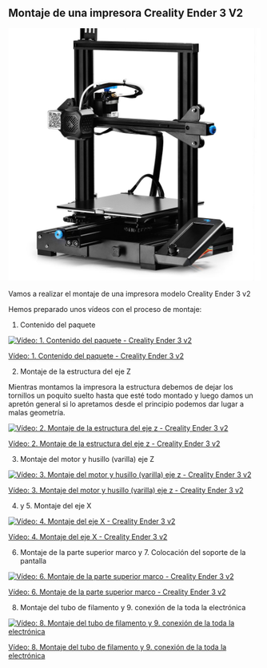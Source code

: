 ## Montaje de una impresora Creality Ender 3 V2



![Creality Ender 3 v2](./images/CrealityEnder3_v2.jpg)

Vamos a realizar el montaje de una impresora modelo Creality Ender 3 v2

Hemos preparado unos vídeos con el proceso de montaje:

1. Contenido del paquete

[![Vídeo: 1. Contenido del paquete - Creality Ender 3 v2](https://img.youtube.com/vi/ecF1Wcj-Lac/0.jpg)](https://drive.google.com/file/d/1-lhwVZF7cd9wMKN4AqcSH6OzOWoak-Kp/view?usp=sharing)

[Vídeo: 1. Contenido del paquete - Creality Ender 3 v2](https://drive.google.com/file/d/1-lhwVZF7cd9wMKN4AqcSH6OzOWoak-Kp/view?usp=sharing)

2. Montaje de la estructura del eje Z

Mientras montamos la impresora la estructura debemos de dejar los tornillos un poquito suelto hasta que esté todo montado y luego damos un apretón general si lo apretamos desde el principio podemos dar lugar a malas geometría.

[![Vídeo: 2.  Montaje de la estructura del eje z - Creality Ender 3 v2](https://img.youtube.com/vi/Ca5jGEw7FR0/0.jpg)](https://drive.google.com/file/d/1w3ZYrGTweIu_09Ysh6e0dXp_q7yvPwIX/view?usp=sharing)

[Vídeo: 2.  Montaje de la estructura del eje z - Creality Ender 3 v2](https://drive.google.com/file/d/1w3ZYrGTweIu_09Ysh6e0dXp_q7yvPwIX/view?usp=sharing)

3. Montaje del motor y husillo (varilla) eje Z

[![Vídeo: 3. Montaje del motor y husillo (varilla) eje z - Creality Ender 3 v2](https://img.youtube.com/vi/CP_7gxNAkTE/0.jpg)](https://drive.google.com/file/d/1aj4GZhFyhrI-gl7gg6bAS73_CsX3sDp2/view?usp=sharing)

[Vídeo: 3. Montaje del motor y husillo (varilla) eje z - Creality Ender 3 v2](https://drive.google.com/file/d/1aj4GZhFyhrI-gl7gg6bAS73_CsX3sDp2/view?usp=sharing)

4. y 5. Montaje del eje X 

[![Vídeo: 4. Montaje del eje X - Creality Ender 3 v2](https://img.youtube.com/vi/E3fmx8-NnmM/0.jpg)](https://drive.google.com/file/d/1Wl0T8hapBZB23pSYAxj1JK-AwVcdsc14/view?usp=sharing)

[Vídeo: 4. Montaje del eje X - Creality Ender 3 v2](https://drive.google.com/file/d/1Wl0T8hapBZB23pSYAxj1JK-AwVcdsc14/view?usp=sharing)

6.  Montaje de la parte superior marco y 7. Colocación del soporte de la pantalla 

[![Vídeo: 6.  Montaje de la parte superior marco - Creality Ender 3 v2](https://img.youtube.com/vi/xCToFKOjU-g/0.jpg)](https://drive.google.com/file/d/1kGopw4pjZAy1JeWtiGvaLSh8E62OVaWp/view?usp=sharing)

[Vídeo: 6.  Montaje de la parte superior marco - Creality Ender 3 v2](https://drive.google.com/file/d/1kGopw4pjZAy1JeWtiGvaLSh8E62OVaWp/view?usp=sharing)

8. Montaje del tubo de filamento y 9. conexión de la toda la electrónica

[![Vídeo: 8. Montaje del tubo de filamento y 9. conexión de la toda la electrónica](https://img.youtube.com/vi/isPwK-X9OUI/0.jpg)](https://drive.google.com/file/d/1W0YuAXXjN3YvCB5Hqzw3JQiCm3oVmkZm/view?usp=sharing)

[Vídeo: 8. Montaje del tubo de filamento y 9. conexión de la toda la electrónica](https://drive.google.com/file/d/1W0YuAXXjN3YvCB5Hqzw3JQiCm3oVmkZm/view?usp=sharing)

